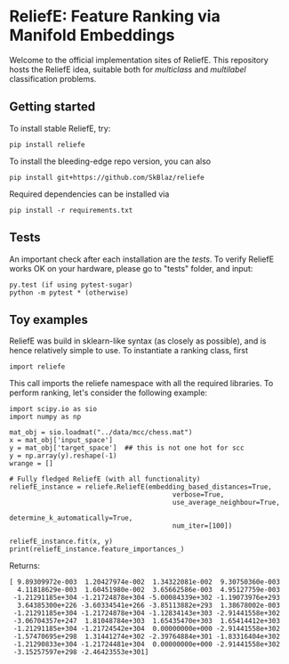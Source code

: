 # ReliefE: Feature Ranking via Manifold Embeddings
Welcome to the official implementation sites of ReliefE.
This repository hosts the ReliefE idea, suitable both for _multiclass_ and _multilabel_ classification problems.

## Getting started
To install stable ReliefE, try:
```
pip install reliefe
```

To install the bleeding-edge repo version, you can also
```
pip install git+https://github.com/SkBlaz/reliefe
```

Required dependencies can be installed via
```
pip install -r requirements.txt
```

## Tests
An important check after each installation are the *tests*. To verify ReliefE works OK on your hardware, please go to "tests" folder, and input:
```
py.test (if using pytest-sugar)
python -m pytest * (otherwise)
```

## Toy examples
ReliefE was build in sklearn-like syntax (as closely as possible), and is hence relatively simple to use. To instantiate a ranking class, first

```
import reliefe
```
This call imports the reliefe namespace with all the required libraries.
To perform ranking, let's consider the following example:


```
import scipy.io as sio
import numpy as np

mat_obj = sio.loadmat("../data/mcc/chess.mat")
x = mat_obj['input_space']
y = mat_obj['target_space']  ## this is not one hot for scc
y = np.array(y).reshape(-1)
wrange = []

# Fully fledged ReliefE (with all functionality)
reliefE_instance = reliefe.ReliefE(embedding_based_distances=True,
                                         verbose=True,
                                         use_average_neighbour=True,
                                         determine_k_automatically=True,
                                         num_iter=[100])

reliefE_instance.fit(x, y)
print(reliefE_instance.feature_importances_)

```
Returns:
```
[ 9.89309972e-003  1.20427974e-002  1.34322081e-002  9.30750360e-003
  4.11818629e-003  1.60451980e-002  3.65662586e-003  4.95127759e-003
 -1.21291185e+304 -1.21724878e+304 -5.00084339e+302 -1.19073976e+293
  3.64385300e+226 -3.60334541e+266 -3.85113882e+293  1.38678002e-003
 -1.21291185e+304 -1.21724878e+304 -1.12834143e+303 -2.91441558e+302
 -3.06704357e+247  1.81048784e+303  1.65435470e+303  1.65414412e+303
 -1.21291185e+304 -1.21724542e+304  0.00000000e+000 -2.91441558e+302
 -1.57470695e+298  1.31441274e+302 -2.39764884e+301 -1.83316404e+302
 -1.21290833e+304 -1.21724481e+304  0.00000000e+000 -2.91441558e+302
 -3.15257597e+298 -2.46423553e+301]
```